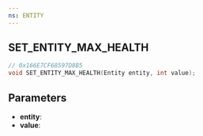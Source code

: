 ```yaml
---
ns: ENTITY
---
```

## SET_ENTITY_MAX_HEALTH

```c
// 0x166E7CF68597D8B5
void SET_ENTITY_MAX_HEALTH(Entity entity, int value);
```

## Parameters
* **entity**:
* **value**:
